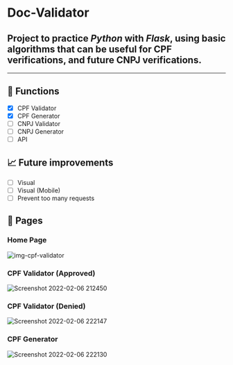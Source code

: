 # Doc-Validator 
## Project to practice _Python_ with _Flask_, using basic algorithms that can be useful for CPF verifications, and future CNPJ verifications.
---

## :wrench: Functions

- [x] CPF Validator
- [x] CPF Generator
- [ ] CNPJ Validator
- [ ] CNPJ Generator
- [ ] API

## :chart_with_upwards_trend: Future improvements
- [ ] Visual
- [ ] Visual (Mobile)
- [ ] Prevent too many requests

## :page_facing_up: Pages

### Home Page
![img-cpf-validator](https://user-images.githubusercontent.com/59579746/152708118-04e37b15-bbbf-44bc-9896-457c9c06cb4a.png)
<br>
### CPF Validator (Approved)
![Screenshot 2022-02-06 212450](https://user-images.githubusercontent.com/59579746/152708147-b5f5fa85-5395-40de-8c66-954f49153299.png)
<br>
### CPF Validator (Denied)
![Screenshot 2022-02-06 222147](https://user-images.githubusercontent.com/59579746/152710921-7ecae83d-0522-47fc-86f7-eb09e5b33135.png)
<br>
### CPF Generator
![Screenshot 2022-02-06 222130](https://user-images.githubusercontent.com/59579746/152710932-78fb303a-4c40-46dc-a40c-6eb88df7ff22.png)
